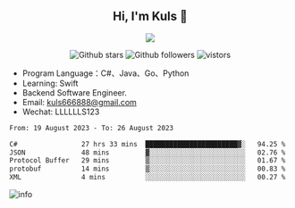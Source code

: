 <h2 align="center"> Hi, I'm Kuls 👋 </h2>
<p align="center">
    <p align="center">
        <img src=" https://avatars.githubusercontent.com/u/42165104?s=460&u=5c7fbf0bce7d4b38a15a44676e6f64b529e47598&v=4"/>
    </p>
    <p align="center">
      <img src="https://img.shields.io/github/stars/hellokuls?style=social" alt="Github stars" />
      <img src="https://img.shields.io/github/followers/hellokuls?style=social" alt="Github followers" />
      <img src="https://visitor-badge.glitch.me/badge?page_id=hellokuls.readme" alt="vistors" />
    </p>
</p>

- Program Language：C#、Java、Go、Python
- Learning: Swift
- Backend Software Engineer.
- Email: kuls666888@gmail.com
- Wechat: LLLLLLS123

<!--START_SECTION:waka-->

```txt
From: 19 August 2023 - To: 26 August 2023

C#                27 hrs 33 mins  ███████████████████████▓░   94.25 %
JSON              48 mins         ▓░░░░░░░░░░░░░░░░░░░░░░░░   02.76 %
Protocol Buffer   29 mins         ▒░░░░░░░░░░░░░░░░░░░░░░░░   01.67 %
protobuf          14 mins         ▒░░░░░░░░░░░░░░░░░░░░░░░░   00.83 %
XML               4 mins          ░░░░░░░░░░░░░░░░░░░░░░░░░   00.27 %
```

<!--END_SECTION:waka-->

![info](https://github-readme-stats.vercel.app/api?username=hellokuls&show_icons=true&count_private=true&hide=prs&theme=default_repocard)


